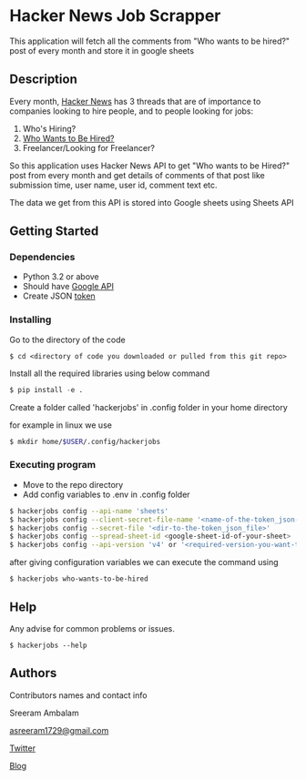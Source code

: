 # Hacker News Job Scrapper

This application will fetch all the comments from "Who wants to be hired?" post of every month and store it in google sheets

## Description

Every month, [Hacker News](https://site.ycombinator.com/) has 3 threads that are of importance to companies looking to hire people, and to people looking for jobs:

1. Who's Hiring?
2. [Who Wants to Be Hired?](https://news.ycombinator.com/item?id=28719317)
3. Freelancer/Looking for Freelancer?

So this application uses Hacker News API to get "Who wants to be Hired?" post from every month and get details of comments of that post like submission time, user name, user id, comment text etc. 

The data we get from this API is stored into Google sheets using Sheets API

## Getting Started

### Dependencies

* Python 3.2 or above
* Should have [Google API](https://developers.google.com/workspace/guides/create-project)
* Create JSON [token](https://help.talend.com/r/E3i03eb7IpvsigwC58fxQg/EjqPCVhQjCFPP6pU5Bzvdw)

### Installing

Go to the directory of the code

```
$ cd <directory of code you downloaded or pulled from this git repo>
```

Install all the required libraries using below command 

```python
$ pip install -e .
```

Create a folder called 'hackerjobs' in .config folder in your home directory

for example in linux we use

```bash
$ mkdir home/$USER/.config/hackerjobs
```



### Executing program

* Move to the repo directory
* Add config variables to .env in .config folder
```bash
$ hackerjobs config --api-name 'sheets'
$ hackerjobs config --client-secret-file-name '<name-of-the-token_json-file>'
$ hackerjobs config --secret-file '<dir-to-the-token_json_file>'
$ hackerjobs config --spread-sheet-id <google-sheet-id-of-your-sheet>
$ hackerjobs config --api-version 'v4' or '<required-version-you-want-to-use>'
```

after giving configuration variables we can execute the command using

```
$ hackerjobs who-wants-to-be-hired
```



## Help

Any advise for common problems or issues.
```
$ hackerjobs --help
```

## Authors

Contributors names and contact info

Sreeram Ambalam

asreeram1729@gmail.com

[Twitter](https://twitter.com/filius_fall)

[Blog](https://filius-fall.github.io/)

